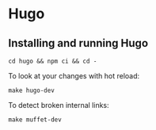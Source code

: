# Hugo

## Installing and running Hugo

```shell
cd hugo && npm ci && cd -
```

To look at your changes with hot reload:

```shell
make hugo-dev
```

To detect broken internal links:

```shell
make muffet-dev
```
